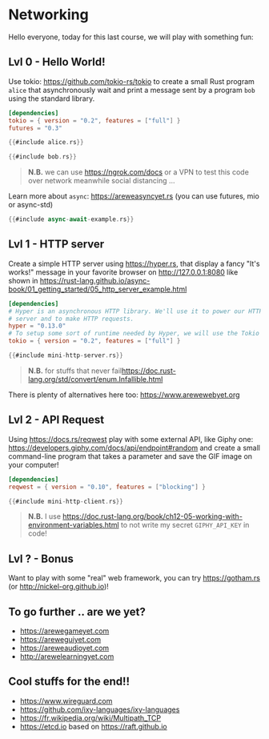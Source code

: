 # Networking

Hello everyone, today for this last course, we will play with something fun:

## Lvl 0 - Hello World!

Use tokio: <https://github.com/tokio-rs/tokio> to create a small Rust program `alice` that asynchronously wait and print a message sent by a program `bob` using the standard library.

```toml
[dependencies]
tokio = { version = "0.2", features = ["full"] }
futures = "0.3"
```

```rust
{{#include alice.rs}}
```

```rust
{{#include bob.rs}}
```

> **N.B.** we can use https://ngrok.com/docs or a VPN to test this code over network meanwhile social distancing ...

Learn more about `async`: <https://areweasyncyet.rs> (you can use futures, mio or async-std)

```rust
{{#include async-await-example.rs}}
```

## Lvl 1 - HTTP server

Create a simple HTTP server using <https://hyper.rs>, that display a fancy "It's works!" message in your favorite browser on <http://127.0.0.1:8080> like shown in <https://rust-lang.github.io/async-book/01_getting_started/05_http_server_example.html>

```toml
[dependencies]
# Hyper is an asynchronous HTTP library. We'll use it to power our HTTP
# server and to make HTTP requests.
hyper = "0.13.0"
# To setup some sort of runtime needed by Hyper, we will use the Tokio runtime.
tokio = { version = "0.2", features = ["full"] }
```

```rust
{{#include mini-http-server.rs}}
```

> **N.B.** for stuffs that never fail<https://doc.rust-lang.org/std/convert/enum.Infallible.html>

There is plenty of alternatives here too: <https://www.arewewebyet.org>

## Lvl 2 - API Request

Using <https://docs.rs/reqwest> play with some external API, like Giphy one: <https://developers.giphy.com/docs/api/endpoint#random> and create a small command-line program that takes a parameter and save the GIF image on your computer!

```toml
[dependencies]
reqwest = { version = "0.10", features = ["blocking"] }
```

```rust
{{#include mini-http-client.rs}}
```

> **N.B.** I use <https://doc.rust-lang.org/book/ch12-05-working-with-environment-variables.html> to not write my secret `GIPHY_API_KEY` in code!

## Lvl ? - Bonus

Want to play with some "real" web framework, you can try <https://gotham.rs> (or <http://nickel-org.github.io>)!

## To go further .. are we yet?

- <https://arewegameyet.com>
- <https://areweguiyet.com>
- <https://areweaudioyet.com>
- <http://arewelearningyet.com>

## Cool stuffs for the end!!

* <https://www.wireguard.com>
* <https://github.com/ixy-languages/ixy-languages>
* <https://fr.wikipedia.org/wiki/Multipath_TCP>
* <https://etcd.io> based on <https://raft.github.io>
